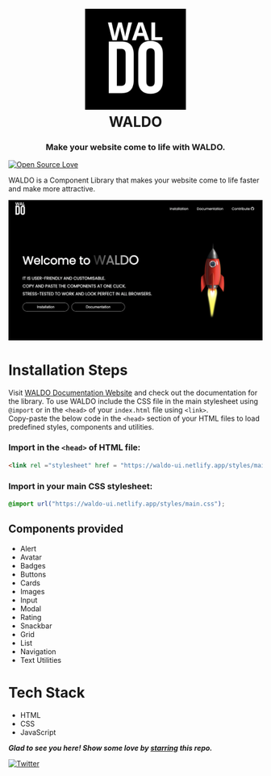 <h1 align="center">
  <br />
  <a href="https://waldo-ui.netlify.app/">
      <img src="./assets/images/logo-cl.png" alt="WALDO" width="200"></a>
  <br />
  WALDO
</h1>
<h3 align="center">
    Make your website come to life with WALDO.
</h3>

[![Open Source Love](https://badges.frapsoft.com/os/v2/open-source.svg?v=103)](https://github.com/pariyar07)

WALDO is a Component Library that makes your website come to life faster and make more
attractive.

![image](./assets/images/WALDO-Homepage.png)

# Installation Steps

Visit [WALDO Documentation Website](https://waldo-ui.netlify.app/pages/documentation.html) and check out the documentation for the library. To use WALDO include the CSS file in the main stylesheet using `@import` or in the `<head>` of your `index.html` file using `<link>`. 
<br />
Copy-paste the below code in the `<head>` section of your HTML files to load predefined styles, components and utilities. 

### Import in the `<head>` of HTML file:

```HTML
<link rel ="stylesheet" href = "https://waldo-ui.netlify.app/styles/main.css" />
```

### Import in your main CSS stylesheet:

```CSS
@import url("https://waldo-ui.netlify.app/styles/main.css");
```

## Components provided

- Alert
- Avatar
- Badges
- Buttons
- Cards
- Images
- Input
- Modal
- Rating
- Snackbar
- Grid
- List
- Navigation
- Text Utilities

# Tech Stack
- HTML
- CSS
- JavaScript

***Glad to see you here! Show some love by [starring](https://github.com/pariyar07/WALDO) this repo.***

[![Twitter](https://img.shields.io/static/v1.svg?label=connect&message=@satyamP_js&color=grey&logo=twitter&style=flat&logoColor=white&colorA=blue)](https://twitter.com/satyamP_js)
